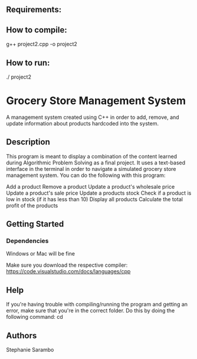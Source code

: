 ## Requirements:

## How to compile:

g++ project2.cpp -o project2

## How to run:

./ project2

# Grocery Store Management System

A management system created using C++ in order to add, remove, and update information about products hardcoded into the system.

## Description

This program is meant to display a combination of the content learned during Algorithmic Problem Solving as a final project. It uses a text-based interface in the terminal in order to navigate a simulated grocery store management system. You can do the following with this program:

Add a product
Remove a product
Update a product's wholesale price
Update a product's sale price
Update a products stock
Check if a product is low in stock (if it has less than 10)
Display all products
Calculate the total profit of the products

## Getting Started

### Dependencies

Windows or Mac will be fine

Make sure you download the respective compiler: https://code.visualstudio.com/docs/languages/cpp

## Help

If you're having trouble with compiling/running the program and getting an error, make sure that you're in the correct folder. Do this by doing the following command: cd

## Authors

Stephanie Sarambo
